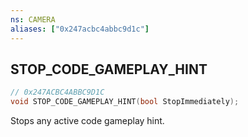 ```yaml
---
ns: CAMERA
aliases: ["0x247acbc4abbc9d1c"]
---
```

## STOP_CODE_GAMEPLAY_HINT

```c
// 0x247ACBC4ABBC9D1C
void STOP_CODE_GAMEPLAY_HINT(bool StopImmediately);
```

Stops any active code gameplay hint.

